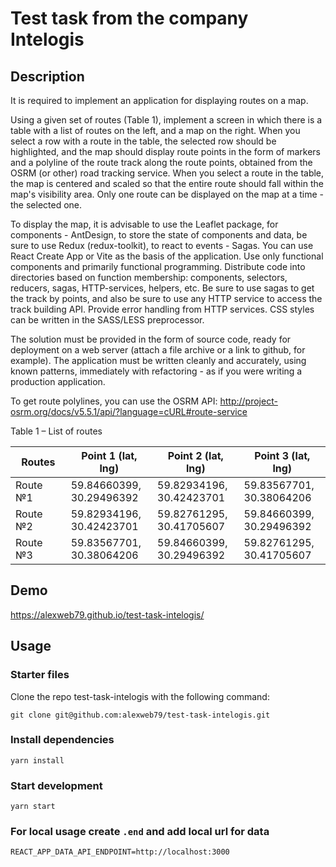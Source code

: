 # Test task from the company Intelogis

## Description

It is required to implement an application for displaying routes on a map.

Using a given set of routes (Table 1), implement a screen in which there is a table with a list of routes on the left, and a map on the right. When you select a row with a route in the table, the selected row should be highlighted, and the map should display route points in the form of markers and a polyline of the route track along the route points, obtained from the OSRM (or other) road tracking service. When you select a route in the table, the map is centered and scaled so that the entire route should fall within the map's visibility area. Only one route can be displayed on the map at a time - the selected one.

To display the map, it is advisable to use the Leaflet package, for components - AntDesign, to store the state of components and data, be sure to use Redux (redux-toolkit), to react to events - Sagas. You can use React Create App or Vite as the basis of the application. Use only functional components and primarily functional programming. Distribute code into directories based on function membership: components, selectors, reducers, sagas, HTTP-services, helpers, etc. Be sure to use sagas to get the track by points, and also be sure to use any HTTP service to access the track building API. Provide error handling from HTTP services. CSS styles can be written in the SASS/LESS preprocessor.

The solution must be provided in the form of source code, ready for deployment on a web server (attach a file archive or a link to github, for example). The application must be written cleanly and accurately, using known patterns, immediately with refactoring - as if you were writing a production application.

To get route polylines, you can use the OSRM API:
http://project-osrm.org/docs/v5.5.1/api/?language=cURL#route-service

Table 1 – List of routes

| Routes   | Point 1 (lat, lng)           | Point 2 (lat, lng)           | Point 3 (lat, lng)           |
|----------|------------------------------|------------------------------|------------------------------|
| Route №1 | 59.84660399,<br/>30.29496392 | 59.82934196,<br/>30.42423701 | 59.83567701,<br/>30.38064206 |
| Route №2 | 59.82934196,<br/>30.42423701 | 59.82761295,<br/>30.41705607 | 59.84660399,<br/>30.29496392 |
| Route №3 | 59.83567701,<br/>30.38064206 | 59.84660399,<br/>30.29496392 | 59.82761295,<br/>30.41705607 |

## Demo
https://alexweb79.github.io/test-task-intelogis/

## Usage

### Starter files

Clone the repo test-task-intelogis with the following command:

```git clone git@github.com:alexweb79/test-task-intelogis.git```

### Install dependencies

```yarn install```

### Start development

```yarn start```

### For local usage create `.end` and add local url for data
```.dotenv
REACT_APP_DATA_API_ENDPOINT=http://localhost:3000
```
